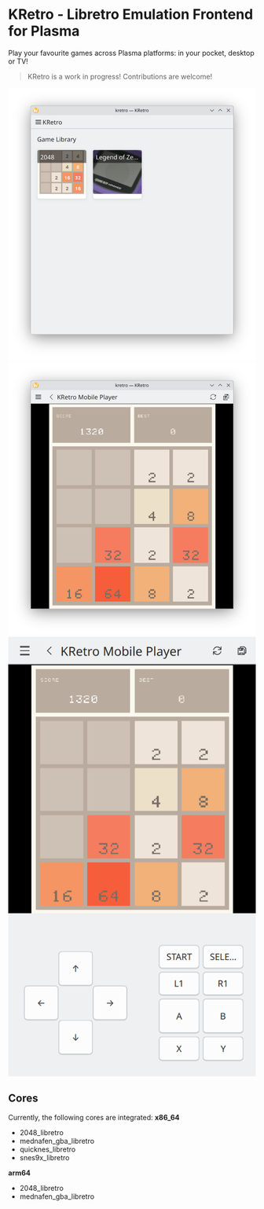 # KRetro - Libretro Emulation Frontend for Plasma

Play your favourite games across Plasma platforms: in your pocket, desktop or TV!

> KRetro is a work in progress! Contributions are welcome!

![KRetro Game Library](./screenshots/screenshot-home.png)
![KRetro Desktop Player](./screenshots/screenshot-desktop.png)
![KRetro Mobile Player](./screenshots/screenshot-mobile.png)


## Cores
Currently, the following cores are integrated:
**x86_64**
- 2048_libretro
- mednafen_gba_libretro
- quicknes_libretro
- snes9x_libretro

**arm64**
- 2048_libretro
- mednafen_gba_libretro
